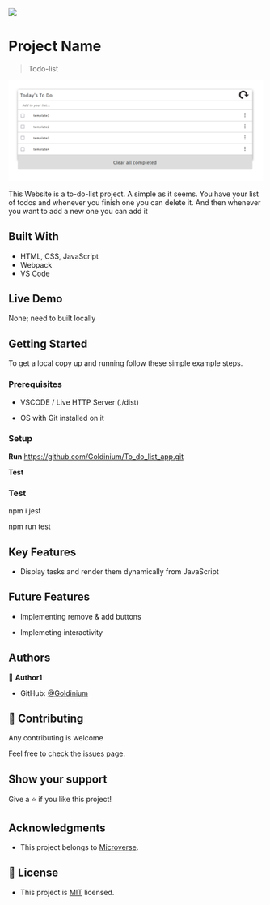 ![](https://img.shields.io/badge/Microverse-blueviolet)

# Project Name

> Todo-list

![screenshot](./app_screenshot.png)

This Website is a to-do-list project. A simple as it seems. You have your list of todos and whenever you finish one you can delete it. And then whenever you want to add a new one you can add it

## Built With

- HTML, CSS, JavaScript
- Webpack
- VS Code

## Live Demo

None; need to built locally

## Getting Started

To get a local copy up and running follow these simple example steps.

### Prerequisites

- VSCODE / Live HTTP Server (./dist)

- OS with Git installed on it


### Setup

**Run** https://github.com/Goldinium/To_do_list_app.git

**Test**

### Test

npm i jest

npm run test 

## Key Features

- Display tasks and render them dynamically from JavaScript

## Future Features

- Implementing remove & add buttons

- Implemeting interactivity 

## Authors

👤 **Author1**

- GitHub: [@Goldinium](https://github.com/Goldinium)


## 🤝 Contributing

Any contributing is welcome

Feel free to check the [issues page](https://github.com/Goldinium/To_do_list_app/issues).

## Show your support

Give a ⭐️ if you like this project!

## Acknowledgments

- This project belongs to [Microverse](https://microverse.org/).

## 📝 License

- This project is [MIT](./Licenses/MIT.md) licensed.


